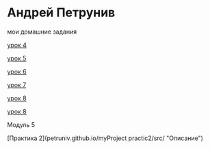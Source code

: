  # Андрей Петрунив 
 мои домашние задания   
 
[урок 4](https://petruniv.github.io/mini-book%20m2%20les4/src/ "книжка") 

[урок 5](https://petruniv.github.io/mini-book%20m2%20les5/src/ "Описание")

[урок 6](https://petruniv.github.io/position-m2Les6/src/ "Описание")

[урок 7](https://petruniv.github.io/урок%207/src/ "Описание")

[урок 8](https://petruniv.github.io/myProject%20урок8/src/ "Описание")

[урок 8](https://petruniv.github.io/lesson12/ "Описание")

Модуль 5 

[Практика 2](petruniv.github.io/myProject practic2/src/ "Описание")


